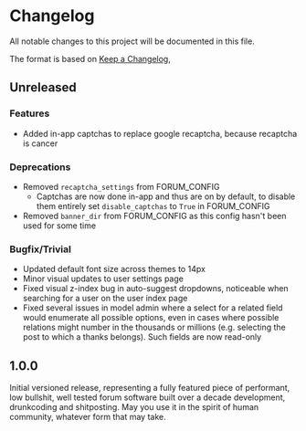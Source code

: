 # Changelog

All notable changes to this project will be documented in this file.

The format is based on [Keep a Changelog](https://keepachangelog.com/en/1.1.0/),

## Unreleased


### Features
- Added in-app captchas to replace google recaptcha, because recaptcha is cancer

### Deprecations
- Removed `recaptcha_settings` from FORUM_CONFIG
  - Captchas are now done in-app and thus are on by default, to disable them entirely set `disable_captchas` to `True` in FORUM_CONFIG
- Removed `banner_dir` from FORUM_CONFIG as this config hasn't been used for some time

### Bugfix/Trivial
- Updated default font size across themes to 14px
- Minor visual updates to user settings page
- Fixed visual z-index bug in auto-suggest dropdowns, noticeable when searching for a user on the user index page
- Fixed several issues in model admin where a select for a related field would enumerate all possible options, even in cases where possible relations might number in the thousands or millions (e.g. selecting the post to which a thanks belongs). Such fields are now read-only

## 1.0.0

Initial versioned release, representing a fully featured piece of performant, low bullshit, well tested forum software built over a decade development, drunkcoding and shitposting. May you use it in the spirit of human community, whatever form that may take.
